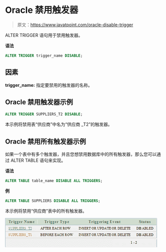 # Oracle 禁用触发器

> 原文：<https://www.javatpoint.com/oracle-disable-trigger>

ALTER TRIGGER 语句用于禁用触发器。

**语法**

```sql
ALTER TRIGGER trigger_name DISABLE; 

```

## 因素

**trigger_name:** 指定要禁用的触发器的名称。

## Oracle 禁用触发器示例

```sql
ALTER TRIGGER SUPPLIERS_T2 DISABLE; 

```

本示例将禁用表“供应商”中名为“供应商 _T2”的触发器。

## Oracle 禁用所有触发器示例

如果一个表中有多个触发器，并且您想禁用数据库中的所有触发器，那么您可以通过 ALTER TABLE 语句来实现。

**语法**

```sql
ALTER TABLE table_name DISABLE ALL TRIGGERS; 

```

**例**

```sql
ALTER TABLE SUPPLIERS DISABLE ALL TRIGGERS;

```

本示例将禁用“供应商”表中的所有触发器。

![Oracle Disable trigger](img/4c9d7dec85111e3d7968c2e0b2d632f8.png)